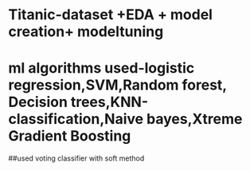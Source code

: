 # Titanic-dataset +EDA + model creation+ modeltuning
# ml algorithms used-logistic regression,SVM,Random forest, Decision trees,KNN-classification,Naive bayes,Xtreme Gradient Boosting 
##used voting classifier with soft method
